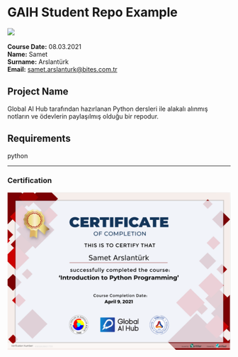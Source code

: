 # GAIH Student Repo Example
![](img/newlogo.png)

**Course Date:** 08.03.2021  
**Name:** Samet  
**Surname:** Arslantürk  
**Email:** samet.arslanturk@bites.com.tr  


## Project Name
Global AI Hub tarafından hazırlanan Python dersleri ile alakalı alınmış notların ve ödevlerin paylaşılmış olduğu bir repodur.
## Requirements
python

---

### Certification
![](img/Sertifika.png)

